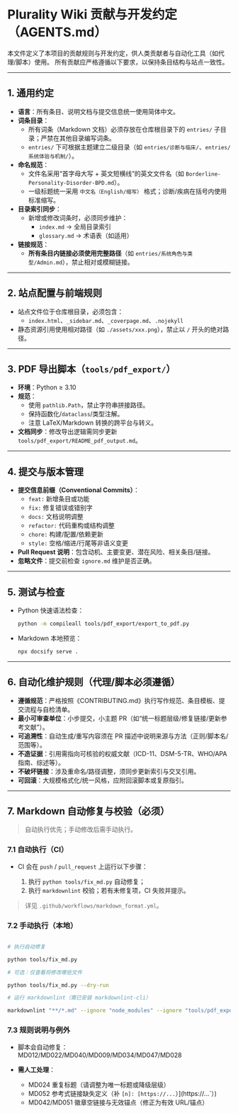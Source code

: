 # Plurality Wiki 贡献与开发约定（AGENTS.md）

本文件定义了本项目的贡献规则与开发约定，供人类贡献者与自动化工具（如代理/脚本）使用。
所有贡献应严格遵循以下要求，以保持条目结构与站点一致性。

---

## 1. 通用约定

- **语言**：所有条目、说明文档与提交信息统一使用简体中文。
- **词条目录**：
  - 所有词条（Markdown 文档）必须存放在仓库根目录下的 `entries/` 子目录；严禁在其他目录编写词条。
  - `entries/` 下可根据主题建立二级目录（如 `entries/诊断与临床/`、`entries/系统体验与机制/`）。
- **命名规范**：
  - 文件名采用“首字母大写 + 英文短横线”的英文文件名（如 `Borderline-Personality-Disorder-BPD.md`）。
  - 一级标题统一采用 `中文名（English/缩写）` 格式；诊断/疾病在括号内使用标准缩写。
- **目录索引同步**：
  - 新增或修改词条时，必须同步维护：
    - `index.md` → 全局目录索引
    - `glossary.md` → 术语表（如适用）
- **链接规范**：
  - **所有条目内链接必须使用完整路径**（如 `entries/系统角色与类型/Admin.md`），禁止相对或模糊链接。

---

## 2. 站点配置与前端规则

- 站点文件位于仓库根目录，必须包含：
  - `index.html`、`_sidebar.md`、`_coverpage.md`、`.nojekyll`
- 静态资源引用使用相对路径（如 `./assets/xxx.png`），禁止以 `/` 开头的绝对路径。

---

## 3. PDF 导出脚本（`tools/pdf_export/`）

- **环境**：Python ≥ 3.10
- **规范**：
  - 使用 `pathlib.Path`，禁止字符串拼接路径。
  - 保持函数化/`dataclass`/类型注解。
  - 注意 LaTeX/Markdown 转换的跨平台与转义。
- **文档同步**：修改导出逻辑需同步更新 `tools/pdf_export/README_pdf_output.md`。

---

## 4. 提交与版本管理

- **提交信息前缀（Conventional Commits）**：
  - `feat:` 新增条目或功能
  - `fix:` 修复错误或错别字
  - `docs:` 文档说明调整
  - `refactor:` 代码重构或结构调整
  - `chore:` 构建/配置/依赖更新
  - `style:` 空格/缩进/行尾等非语义变更
- **Pull Request 说明**：包含动机、主要变更、潜在风险、相关条目/链接。
- **忽略文件**：提交前检查 `ignore.md` 维护是否正确。

---

## 5. 测试与检查

- Python 快速语法检查：

  ```bash
  python -m compileall tools/pdf_export/export_to_pdf.py
  ```

- Markdown 本地预览：

  ```bash
  npx docsify serve .
  ```

---

## 6. 自动化维护规则（代理/脚本必须遵循）

- **遵循规范**：严格按照《CONTRIBUTING.md》执行写作规范、条目模板、提交流程与自检清单。
- **最小可审查单位**：小步提交，小主题 PR（如“统一标题层级/修复链接/更新参考文献”）。
- **可追溯性**：自动生成/重写内容须在 PR 描述中说明来源与方法（正则/脚本名/范围等）。
- **不造证据**：引用需指向可核验的权威文献（ICD-11、DSM-5-TR、WHO/APA 指南、综述等）。
- **不破坏链接**：涉及重命名/路径调整，须同步更新索引与交叉引用。
- **可回滚**：大规模格式化/统一风格，应附回滚脚本或复原指引。

---

## 7. Markdown 自动修复与校验（**必须**）

> 自动执行优先；手动修改后需手动执行。

### 7.1 自动执行（CI）

- CI 会在 `push` / `pull_request` 上运行以下步骤：

  1. 执行 `python tools/fix_md.py` 自动修复；
  2. 执行 `markdownlint` 校验；若有未修复项，CI 失败并提示。

> 详见 `.github/workflows/markdown_format.yml`。

### 7.2 手动执行（本地）

```sh

# 执行自动修复

python tools/fix_md.py

# 可选：仅查看将修改哪些文件

python tools/fix_md.py --dry-run

# 运行 markdownlint（需已安装 markdownlint-cli）

markdownlint "**/*.md" --ignore "node_modules" --ignore "tools/pdf_export/vendor"
```

### 7.3 规则说明与例外

- 脚本会自动修复：MD012/MD022/MD040/MD009/MD034/MD047/MD028
- **需人工处理**：

  - MD024 重复标题（请调整为唯一标题或降级层级）
  - MD052 参考式链接缺失定义（补 `[n]: [https://...`）](https://...`）)
  - MD042/MD051 徽章空链接与无效锚点（修正为有效 URL/锚点）
